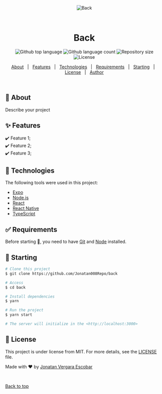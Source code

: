 <div align="center" id="top"> 
  <img src="./.github/app.gif" alt="Back" />

  &#xa0;

  <!-- <a href="https://back.netlify.app">Demo</a> -->
</div>

<h1 align="center">Back</h1>

<p align="center">
  <img alt="Github top language" src="https://img.shields.io/github/languages/top/Jonatan008Repo/back?color=56BEB8">

  <img alt="Github language count" src="https://img.shields.io/github/languages/count/Jonatan008Repo/back?color=56BEB8">

  <img alt="Repository size" src="https://img.shields.io/github/repo-size/Jonatan008Repo/back?color=56BEB8">

  <img alt="License" src="https://img.shields.io/github/license/Jonatan008Repo/back?color=56BEB8">

  <!-- <img alt="Github issues" src="https://img.shields.io/github/issues/Jonatan008Repo/back?color=56BEB8" /> -->

  <!-- <img alt="Github forks" src="https://img.shields.io/github/forks/Jonatan008Repo/back?color=56BEB8" /> -->

  <!-- <img alt="Github stars" src="https://img.shields.io/github/stars/Jonatan008Repo/back?color=56BEB8" /> -->
</p>

<!-- Status -->

<!-- <h4 align="center"> 
	🚧  Back 🚀 Under construction...  🚧
</h4> 

<hr> -->

<p align="center">
  <a href="#dart-about">About</a> &#xa0; | &#xa0; 
  <a href="#sparkles-features">Features</a> &#xa0; | &#xa0;
  <a href="#rocket-technologies">Technologies</a> &#xa0; | &#xa0;
  <a href="#white_check_mark-requirements">Requirements</a> &#xa0; | &#xa0;
  <a href="#checkered_flag-starting">Starting</a> &#xa0; | &#xa0;
  <a href="#memo-license">License</a> &#xa0; | &#xa0;
  <a href="https://github.com/Jonatan008Repo" target="_blank">Author</a>
</p>

<br>

## :dart: About ##

Describe your project

## :sparkles: Features ##

:heavy_check_mark: Feature 1;\
:heavy_check_mark: Feature 2;\
:heavy_check_mark: Feature 3;

## :rocket: Technologies ##

The following tools were used in this project:

- [Expo](https://expo.io/)
- [Node.js](https://nodejs.org/en/)
- [React](https://pt-br.reactjs.org/)
- [React Native](https://reactnative.dev/)
- [TypeScript](https://www.typescriptlang.org/)

## :white_check_mark: Requirements ##

Before starting :checkered_flag:, you need to have [Git](https://git-scm.com) and [Node](https://nodejs.org/en/) installed.

## :checkered_flag: Starting ##

```bash
# Clone this project
$ git clone https://github.com/Jonatan008Repo/back

# Access
$ cd back

# Install dependencies
$ yarn

# Run the project
$ yarn start

# The server will initialize in the <http://localhost:3000>
```

## :memo: License ##

This project is under license from MIT. For more details, see the [LICENSE](LICENSE.md) file.


Made with :heart: by <a href="https://github.com/Jonatan008Repo" target="_blank">Jonatan Vergara Escobar</a>

&#xa0;

<a href="#top">Back to top</a>
